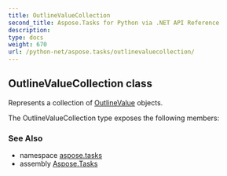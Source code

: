 ```yaml
---
title: OutlineValueCollection
second_title: Aspose.Tasks for Python via .NET API Reference
description: 
type: docs
weight: 670
url: /python-net/aspose.tasks/outlinevaluecollection/
---
```


## OutlineValueCollection class

Represents a collection of [OutlineValue](/tasks/python-net/aspose.tasks/outlinevalue/) objects.

The OutlineValueCollection type exposes the following members:

### See Also

* namespace [aspose.tasks](/tasks/python-net/aspose.tasks/)
* assembly [Aspose.Tasks](/tasks/python-net/)

